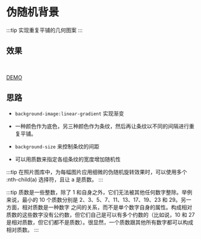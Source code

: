 # 伪随机背景

:::tip
实现重复平铺的几何图案
:::

## 效果

<br>
<bdg-8></bdg-8>

[DEMO](http://dabblet.com/gist/4b4ad05f4c1b5259066f)

## 思路

* `background-image:linear-gradient` 实现渐变

* 一种颜色作为底色，另三种颜色作为条纹，然后再让条纹以不同的间隔进行重复平铺。

* `background-size` 来控制条纹的间距

* 可以用质数来指定各组条纹的宽度增加随机性

:::tip
在照片图库中，为每幅图片应用细微的伪随机旋转效果时，可以使用多个 :nth-child(a) 选择符，且让 a 是质数。
:::

:::tip
质数是一些整数，除了 1 和自身之外，它们无法被其他任何数字整除。举例来说，最小的 10 个质数分别是 2、3、5、7、11、13、17、19、23 和 29。另一方面，相对质数是一种数字 之间的关系，而不是单个数字自身的属性。构成相对质数的这些数字没有公约数，但它们自己是可以有多个约数的（比如说，10 和 27 是相对质数，但它们都不是质数）。很显然，一个质数跟其他所有数字都可以构成相对质数。
:::